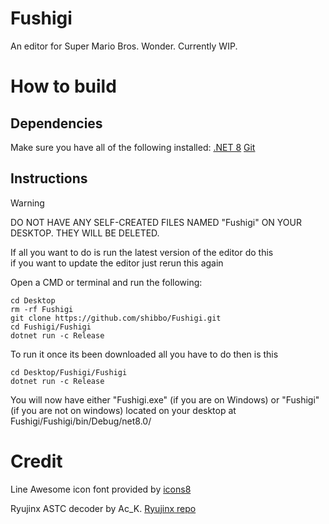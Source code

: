 # Fushigi
An editor for Super Mario Bros. Wonder. Currently WIP.

# How to build
## Dependencies
Make sure you have all of the following installed:
[.NET 8](https://dotnet.microsoft.com/en-us/download/dotnet/8.0)
[Git](https://git-scm.com/downloads)

## Instructions
> [!WARNING]  
> DO NOT HAVE ANY SELF-CREATED FILES NAMED "Fushigi" ON YOUR DESKTOP. THEY WILL BE DELETED.

If all you want to do is run the latest version of the editor do this  
if you want to update the editor just rerun this again

Open a CMD or terminal and run the following:
```
cd Desktop
rm -rf Fushigi
git clone https://github.com/shibbo/Fushigi.git
cd Fushigi/Fushigi
dotnet run -c Release
```

To run it once its been downloaded all you have to do then is this
```
cd Desktop/Fushigi/Fushigi
dotnet run -c Release
```

You will now have either "Fushigi.exe" (if you are on Windows) or "Fushigi" (if you are not on windows) located on your desktop at Fushigi/Fushigi/bin/Debug/net8.0/

# Credit
Line Awesome icon font provided by [icons8](https://icons8.com/line-awesome)

Ryujinx ASTC decoder by Ac_K. [Ryujinx repo](https://github.com/Ryujinx/Ryujinx)

